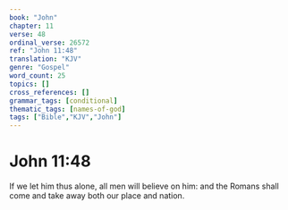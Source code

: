 ```yaml
---
book: "John"
chapter: 11
verse: 48
ordinal_verse: 26572
ref: "John 11:48"
translation: "KJV"
genre: "Gospel"
word_count: 25
topics: []
cross_references: []
grammar_tags: [conditional]
thematic_tags: [names-of-god]
tags: ["Bible","KJV","John"]
---
```


# John 11:48

If we let him thus alone, all men will believe on him: and the Romans shall come and take away both our place and nation.
